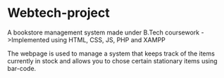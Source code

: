 # Webtech-project
A bookstore management system made under B.Tech coursework
->Implemented using HTML, CSS, JS, PHP and XAMPP

The webpage is used to manage a system that keeps track of the items currently in stock and allows you to chose certain stationary items using bar-code.


